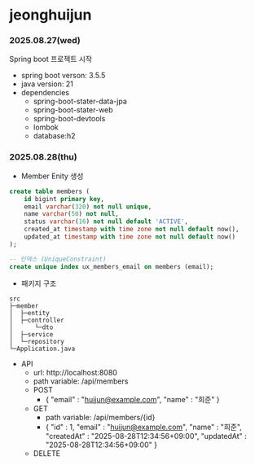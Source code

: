 # jeonghuijun
### 2025.08.27(wed)
Spring boot 프로젝트 시작
- spring boot verson: 3.5.5
- java version: 21
- dependencies
  - spring-boot-stater-data-jpa
  - spring-boot-stater-web
  - spring-boot-devtools
  - lombok
  - database:h2

### 2025.08.28(thu)
- Member Enity 생성
```sql
create table members (
    id bigint primary key,
    email varchar(320) not null unique,
    name varchar(50) not null,
    status varchar(16) not null default 'ACTIVE',
    created_at timestamp with time zone not null default now(),
    updated_at timestamp with time zone not null default now()
);

-- 인덱스 (UniqueConstraint)
create unique index ux_members_email on members (email);
```

- 패키지 구조
```text
src
├─member
│  ├─entity
│  ├─controller
│      └─dto
│  ├─service
│  └─repository
└─Application.java
```
 
- API
  - url: http://localhost:8080
  - path variable: /api/members
  - POST
    - {
        "email" : "huijun@example.com",
        "name" : "희준"
      }
  - GET
    - path variable: /api/members/{id}
    - {
        "id" : 1,
        "email" : "huijun@example.com",
        "name" : "희준",
        "createdAt" : "2025-08-28T12:34:56+09:00",
        "updatedAt" : "2025-08-28T12:34:56+09:00"
      }
  - DELETE
  
